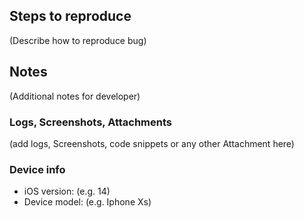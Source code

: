 ## Steps to reproduce

(Describe how to reproduce bug)

## Notes

(Additional notes for developer)

### Logs, Screenshots, Attachments

(add logs, Screenshots, code snippets or any other Attachment here)

### Device info

- iOS version: (e.g. 14)
- Device model: (e.g. Iphone Xs)
